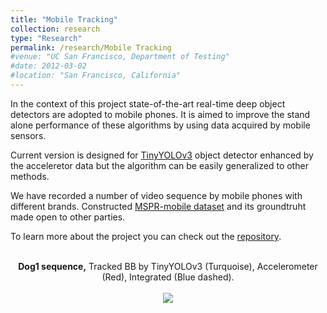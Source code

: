 ```yaml
---
title: "Mobile Tracking"
collection: research
type: "Research"
permalink: /research/Mobile Tracking
#venue: "UC San Francisco, Department of Testing"
#date: 2012-03-02
#location: "San Francisco, California"
---
```

In the context of this project state-of-the-art real-time deep object detectors are adopted to mobile phones. It is aimed to improve the stand alone performance of these algorithms by using data acquired by mobile sensors. 

Current version is designed for [TinyYOLOv3](https://arxiv.org/abs/1804.02767) object detector enhanced by the acceleretor data but the algorithm can be easily generalized to other methods. 

We have recorded a number of video  sequence by mobile phones with different brands. Constructed [MSPR-mobile dataset](https://github.com/msprITU/MobileTracking/MSPR-mobile) and its groundtruht made open to other parties.

To learn more about the project you can check out the [repository](https://github.com/msprITU/MobileTracking). 

<p align="center">
 <br>
   <strong>Dog1 sequence,</strong>
Tracked BB by TinyYOLOv3 (Turquoise), Accelerometer (Red), Integrated (Blue dashed).
 <br/>
 <br/>
  <img src="dog1.gif">
 <br/>
 <br/>
</p>



